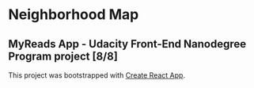 # Neighborhood Map

## MyReads App - Udacity Front-End Nanodegree Program project [8/8]

This project was bootstrapped with [Create React App](https://github.com/facebookincubator/create-react-app).